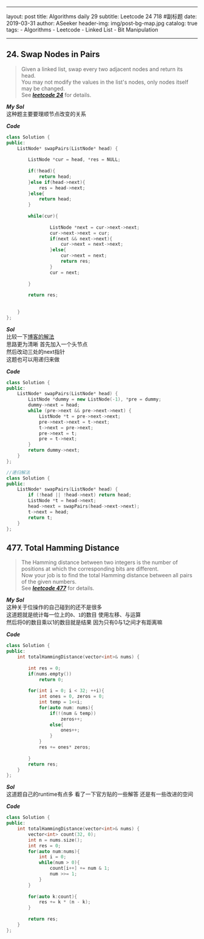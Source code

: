 
---
layout:     post
title:      Algorithms daily 29
subtitle:   Leetcode 24 718 #副标题
date:       2019-03-31
author:     ASeeker
header-img: img/post-bg-map.jpg
catalog: true
tags:
    - Algorithms
    - Leetcode
    - Linked List
    - Bit Manipulation
    
---


## 24. Swap Nodes in Pairs

>Given a linked list, swap every two adjacent nodes and return its head.  
You may not modify the values in the list's nodes, only nodes itself may be changed.  
>See [***leetcode 24***][ref1] for details.   

[ref1]:https://leetcode.com/problems/swap-nodes-in-pairs/

***My Sol***  
这种题主要要理顺节点改变的关系  

***Code***


```cpp
class Solution {
public:
    ListNode* swapPairs(ListNode* head) {
        
        ListNode *cur = head, *res = NULL;
        
        if(!head){
            return head;
        }else if(head->next){
            res = head->next;
        }else{
            return head;
        }
        
        while(cur){
            
                ListNode *next = cur->next->next;
                cur->next->next = cur;
                if(next && next->next){
                    cur->next = next->next;
                }else{
                    cur->next = next;
                    return res;
                }
                cur = next;   
            
        }
        
        return res;
        
        
    }
};
```


***Sol***  
比较一下[博客的解法][ref2]  
思路更为清晰 首先加入一个头节点  
然后改动三处的next指针  
这题也可以用递归来做  

[ref2]:http://www.cnblogs.com/grandyang/p/4441680.html

***Code***

```cpp
class Solution {
public:
    ListNode* swapPairs(ListNode* head) {
        ListNode *dummy = new ListNode(-1), *pre = dummy;
        dummy->next = head;
        while (pre->next && pre->next->next) {
            ListNode *t = pre->next->next;
            pre->next->next = t->next;
            t->next = pre->next;
            pre->next = t;
            pre = t->next;
        }
        return dummy->next;
    }
};

//递归解法
class Solution {
public:
    ListNode* swapPairs(ListNode* head) {
        if (!head || !head->next) return head;
        ListNode *t = head->next;
        head->next = swapPairs(head->next->next);
        t->next = head;
        return t;
    }
};
```

## 477. Total Hamming Distance
>The Hamming distance between two integers is the number of positions at which the corresponding bits are different.  
Now your job is to find the total Hamming distance between all pairs of the given numbers.  
>See [***leetcode 477***][ref3] for details.   


***My Sol***  
这种关于位操作的自己碰到的还不是很多  
这道题就是统计每一位上的`0`、`1`的数目 使用左移、与运算  
然后将0的数目乘以1的数目就是结果  因为只有0与1之间才有距离嘛    

***Code***

[ref3]:https://leetcode.com/problems/total-hamming-distance/

```cpp
class Solution {
public:
    int totalHammingDistance(vector<int>& nums) {
        
        int res = 0;
        if(nums.empty())
            return 0;
        
        for(int i = 0; i < 32; ++i){
            int ones = 0, zeros = 0;
            int temp = 1<<i;
            for(auto num: nums){
                if(!(num & temp))
                    zeros++;
                else{
                    ones++;
                }
            }
            res += ones* zeros;
            
        }  
        return res;
    }
};
```


***Sol***  
这道题自己的runtime有点多 看了一下官方贴的一些解答 还是有一些改进的空间  

***Code***

```cpp
class Solution {
public:
    int totalHammingDistance(vector<int>& nums) {
        vector<int> count(32, 0);
        int n = nums.size();
        int res = 0;
        for(auto num:nums){
            int i = 0;
            while(num > 0){
                count[i++] += num & 1;
                num >>= 1;
            }
        }
        
        for(auto k:count){
            res += k * (n - k);
        }
        
        return res;
    }
};
```
